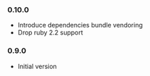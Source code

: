 ### 0.10.0
* Introduce dependencies bundle vendoring
* Drop ruby 2.2 support

### 0.9.0
* Initial version
